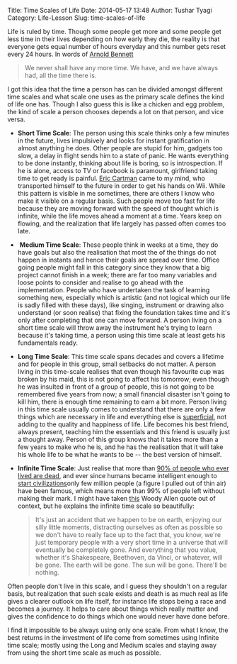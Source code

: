 Title: Time Scales of Life
Date: 2014-05-17 13:48
Author: Tushar Tyagi
Category: Life-Lesson
Slug: time-scales-of-life

Life is ruled by time. Though some people get more and some people get
less time in their lives depending on how early they die, the reality is
that everyone gets equal number of hours everyday and this number gets
reset every 24 hours. In words of [Arnold
Bennett](http://www.gutenberg.org/files/2274/2274-h/2274-h.htm "How to live on 24 hours a day")

> We never shall have any more time. We have, and we have always had,
> all the time there is.

I got this idea that the time a person has can be divided amongst
different time scales and what scale one uses as the primary scale
defines the kind of life one has. Though I also guess this is like a
chicken and egg problem, the kind of scale a person chooses depends a
lot on that person, and vice versa.

-   **Short Time Scale**: The person using this scale thinks only a few
    minutes in the future, lives impulsively and looks for instant
    gratification in almost anything he does. Other people are stupid
    for him, gadgets too slow, a delay in flight sends him to a state of
    panic. He wants everything to be done instantly, thinking about life
    is boring, so is introspection. If he is alone, access to TV or
    facebook is paramount, girlfriend taking time to get ready is
    painful. [Eric Cartman](http://en.wikipedia.org/wiki/Go_God_Go) came
    to my mind, who transported himself to the future in order to get
    his hands on Wii. While this pattern is visible in me sometimes,
    there are others I know who make it visible on a regular basis. Such
    people move too fast for life because they are moving forward with
    the speed of thought which is infinite, while the life moves ahead a
    moment at a time. Years keep on flowing, and the realization that
    life largely has passed often comes too late.

-    **Medium Time Scale**: These people think in weeks at a time, they
    do have goals but also the realisation that most the of the things
    do not happen in instants and hence their goals are spread over
    time. Office going people might fall in this category since they
    know that a big project cannot finish in a week; there are far too
    many variables and loose points to consider and realise to go ahead
    with the implementation. People who have undertaken the task of
    learning something new, especially which is artistic (and not
    logical which our life is sadly filled with these days), like
    singing, instrument or drawing also understand (or soon realise)
    that fixing the foundation takes time and it's only after completing
    that one can move forward. A person living on a short time scale
    will throw away the instrument he's trying to learn because it's
    taking time, a person using this time scale at least gets his
    fundamentals ready.

-   **Long Time Scale**: This time scale spans decades and covers a
    lifetime and for people in this group, small setbacks do not matter.
    A person living in this time-scale realises that even though his
    favourite cup was broken by his maid, this is not going to affect
    his tomorrow; even though he was insulted in front of a group of
    people, this is not going to be remembered five years from now; a
    small financial disaster isn't going to kill him, there is enough
    time remaining to earn a bit more. Person living in this time scale
    usually comes to understand that there are only a few things which
    are necessary in life and everything else is
    [superficial](http://en.wikipedia.org/wiki/Hedonic_treadmill "Hedonic Treadmill"),
    not adding to the quality and happiness of life. Life becomes his
    best friend, always present, teaching him the essentials and this
    friend is usually just a thought away. Person of this group knows
    that it takes more than a few years to make who he is, and he has
    the realisation that it will take his whole life to be what he wants
    to be -- the best version of himself.

-   **Infinite Time Scale**: Just realise that more than [90% of people
    who ever lived are
    dead](http://www.prb.org/Publications/Articles/2002/HowManyPeopleHaveEverLivedonEarth.aspx "Number of dead people"),
    and ever since humans became intelligent enough to [start
    civilizations](http://en.wikipedia.org/wiki/Cradle_of_civilization "Cradle of Civilization")only
    few million people (a figure I pulled out of thin air) have been
    famous, which means more than 99% of people left without making
    their mark. I might have taken
    [this](http://www.esquire.com/features/what-ive-learned/woody-allen-0913 "Woody Allen on life")
    Woody Allen quote out of context, but he explains the infinite time
    scale so beautifully:  

    > It's just an accident that we happen to be on earth, enjoying our
    > silly little moments, distracting ourselves as often as possible
    > so we don't have to really face up to the fact that, you know,
    > we're just temporary people with a very short time in a universe
    > that will eventually be completely gone. And everything that you
    > value, whether it's Shakespeare, Beethoven, da Vinci, or whatever,
    > will be gone. The earth will be gone. The sun will be gone.
    > There'll be nothing.

Often people don't live in this scale, and I guess they shouldn't on a
regular basis, but realization that such scale exists and death is as
much real as life gives a clearer outlook on life itself, for instance
life stops being a race and becomes a journey. It helps to care about
things which really matter and gives the confidence to do things which
one would never have done before.

I find it impossible to be always using only one scale. From what I
know, the best returns in the investment of life come from sometimes
using Infinite time scale; mostly using the Long and Medium scales and
staying away from using the short time scale as much as possible.
